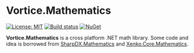 # Vortice.Mathematics

[![License: MIT](https://img.shields.io/badge/License-MIT-yellow.svg)](https://github.com/amerkoleci/Vortice.Mathematics/blob/master/LICENSE)
[![Build status](https://ci.appveyor.com/api/projects/status/0lhbyocgyxpjvmg8?svg=true)](https://ci.appveyor.com/project/amerkoleci/vortice-mathematics)
[![NuGet](https://img.shields.io/nuget/v/Vortice.Mathematics.svg)](https://www.nuget.org/packages/Vortice.Mathematics)

**Vortice.Mathematics** is a cross platform .NET math library. Some code and idea is borrowed from [SharpDX.Mathematics](https://github.com/sharpdx/SharpDX/tree/master/Source/SharpDX.Mathematics) and [Xenko.Core.Mathematics](https://github.com/xenko3d/xenko/tree/master/sources/core/Xenko.Core.Mathematics).
